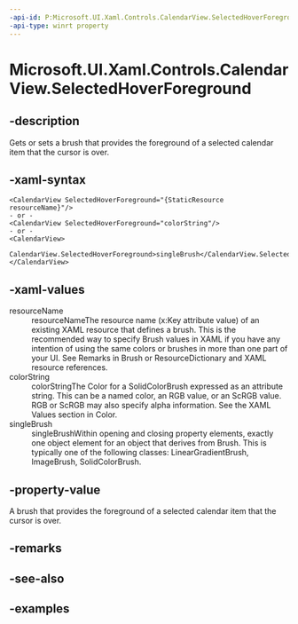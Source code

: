 ```yaml
---
-api-id: P:Microsoft.UI.Xaml.Controls.CalendarView.SelectedHoverForeground
-api-type: winrt property
---
```


# Microsoft.UI.Xaml.Controls.CalendarView.SelectedHoverForeground

<!--
public Microsoft.UI.Xaml.Media.Brush SelectedHoverForeground { get; set; }
-->


## -description

Gets or sets a brush that provides the foreground of a selected calendar item that the cursor is over.

## -xaml-syntax

```xaml
<CalendarView SelectedHoverForeground="{StaticResource resourceName}"/>
- or -
<CalendarView SelectedHoverForeground="colorString"/>
- or -
<CalendarView>
  CalendarView.SelectedHoverForeground>singleBrush</CalendarView.SelectedHoverForeground>
</CalendarView>

```

## -xaml-values

<dl><dt>resourceName</dt><dd>resourceNameThe resource name (x:Key attribute value) of an existing XAML resource that defines a brush. This is the recommended way to specify Brush values in XAML if you have any intention of using the same colors or brushes in more than one part of your UI. See Remarks in Brush or ResourceDictionary and XAML resource references.</dd>
<dt>colorString</dt><dd>colorStringThe Color for a SolidColorBrush expressed as an attribute string. This can be a named color, an RGB value, or an ScRGB value. RGB or ScRGB may also specify alpha information. See the XAML Values section in Color.</dd>
<dt>singleBrush</dt><dd>singleBrushWithin opening and closing property elements, exactly one object element for an object that derives from Brush. This is typically one of the following classes: LinearGradientBrush, ImageBrush, SolidColorBrush.</dd>
</dl>

## -property-value

A brush that provides the foreground of a selected calendar item that the cursor is over.

## -remarks

## -see-also

## -examples


